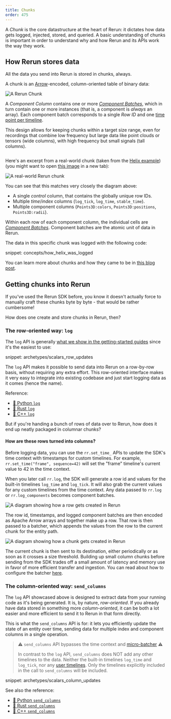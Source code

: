 ```yaml
---
title: Chunks
order: 475
---
```


<!-- TODO(cmc): talk about `send_dataframe` once it gets fleshed out a bit more -->

A *Chunk* is the core datastructure at the heart of Rerun: it dictates how data gets logged, injected, stored, and queried.
A basic understanding of chunks is important in order to understand why and how Rerun and its APIs work the way they work.


## How Rerun stores data

All the data you send into Rerun is stored in chunks, always.

A chunk is an [Arrow](https://arrow.apache.org/)-encoded, column-oriented table of binary data:

<picture>
  <img src="https://static.rerun.io/a_chunk/c3536f34028a9cc4976fa428d98c802fe3ac07a4/full.png" alt="A Rerun Chunk">
  <source media="(max-width: 480px)" srcset="https://static.rerun.io/a_chunk/c3536f34028a9cc4976fa428d98c802fe3ac07a4/480w.png">
  <source media="(max-width: 768px)" srcset="https://static.rerun.io/a_chunk/c3536f34028a9cc4976fa428d98c802fe3ac07a4/768w.png">
  <source media="(max-width: 1024px)" srcset="https://static.rerun.io/a_chunk/c3536f34028a9cc4976fa428d98c802fe3ac07a4/1024w.png">
  <source media="(max-width: 1200px)" srcset="https://static.rerun.io/a_chunk/c3536f34028a9cc4976fa428d98c802fe3ac07a4/1200w.png">
</picture>

A *Component Column* contains one or more [*Component Batches*](./batches.md), which in turn contain one or more instances (that is, a component is *always* an array). Each component batch corresponds to a single *Row ID* and one [time point per timeline](./timelines.md).

This design allows for keeping chunks within a target size range, even for recordings that combine low frequency but large data like point clouds or tensors (wide columns), with high frequency but small signals (tall columns).

<picture>
  <img src="https://static.rerun.io/weird_chunks/ce98d89bfefbe59a816ae4650e634573d59cf34a/full.png" alt="">
  <source media="(max-width: 480px)" srcset="https://static.rerun.io/weird_chunks/ce98d89bfefbe59a816ae4650e634573d59cf34a/480w.png">
  <source media="(max-width: 768px)" srcset="https://static.rerun.io/weird_chunks/ce98d89bfefbe59a816ae4650e634573d59cf34a/768w.png">
  <source media="(max-width: 1024px)" srcset="https://static.rerun.io/weird_chunks/ce98d89bfefbe59a816ae4650e634573d59cf34a/1024w.png">
  <source media="(max-width: 1200px)" srcset="https://static.rerun.io/weird_chunks/ce98d89bfefbe59a816ae4650e634573d59cf34a/1200w.png">
</picture>


Here's an excerpt from a real-world chunk (taken from the [Helix example](https://app.rerun.io/?url=https%3A%2F%2Fapp.rerun.io%2Fversion%2Flatest%2Fexamples%2Fdna.rrd)) (you might want to open [this image](https://static.rerun.io/a_real_chunk/2c4c16303dd1a04ba8ad8962ed85386a6568773e/full.png) in a new tab):

<picture>
  <img src="https://static.rerun.io/a_real_chunk/2c4c16303dd1a04ba8ad8962ed85386a6568773e/full.png" alt="A real-world Rerun chunk">
  <source media="(max-width: 480px)" srcset="https://static.rerun.io/a_real_chunk/2c4c16303dd1a04ba8ad8962ed85386a6568773e/480w.png">
  <source media="(max-width: 768px)" srcset="https://static.rerun.io/a_real_chunk/2c4c16303dd1a04ba8ad8962ed85386a6568773e/768w.png">
  <source media="(max-width: 1024px)" srcset="https://static.rerun.io/a_real_chunk/2c4c16303dd1a04ba8ad8962ed85386a6568773e/1024w.png">
  <source media="(max-width: 1200px)" srcset="https://static.rerun.io/a_real_chunk/2c4c16303dd1a04ba8ad8962ed85386a6568773e/1200w.png">
</picture>

You can see that this matches very closely the diagram above:
* A single *control* column, that contains the globally unique row IDs.
* Multiple *time*/*index* columns (`log_tick`, `log_time`, `stable_time`).
* Multiple component columns (`Points3D:colors`, `Points3D:positions`, `Points3D:radii`).

Within each row of each component column, the individual cells are [*Component Batches*](./batches.md). Component batches are the atomic unit of data in Rerun.

The data in this specific chunk was logged with the following code:

snippet: concepts/how_helix_was_logged

You can learn more about chunks and how they came to be in [this blog post](http://rerun.io/blog/column-chunks#storage-is-based-around-chunks-of-component-columns).


## Getting chunks into Rerun

If you've used the Rerun SDK before, you know it doesn't actually force to manually craft these chunks byte by byte - that would be rather cumbersome!

How does one create and store chunks in Rerun, then?


### The row-oriented way: `log`

The `log` API is generally [what we show in the getting-started guides](https://rerun.io/docs/getting-started/quick-start/python#logging-your-own-data) since it's the easiest to use:

snippet: archetypes/scalars_row_updates

The `log` API makes it possible to send data into Rerun on a row-by-row basis, without requiring any extra effort.
This row-oriented interface makes it very easy to integrate into existing codebase and just start logging data as it comes (hence the name).

Reference:
* [🐍 Python `log`](https://ref.rerun.io/docs/python/stable/common/logging_functions/#rerun.log)
* [🦀 Rust `log`](https://docs.rs/rerun/latest/rerun/struct.RecordingStream.html#method.log)
* [🌊 C++ `log`](https://ref.rerun.io/docs/cpp/stable/classrerun_1_1RecordingStream.html#a7badac918d44d66e04e948f38818ff11)

But if you're handing a bunch of rows of data over to Rerun, how does it end up neatly packaged in columnar chunks?


#### How are these rows turned into columns?

Before logging data, you can use the `rr.set_time_` APIs to update the SDK's time context with timestamps for custom timelines.
For example, `rr.set_time("frame", sequence=42)` will set the "frame" timeline's current value to 42 in the time context.

When you later call `rr.log`, the SDK will generate a row id and values for the built-in timelines `log_time` and `log_tick`.
It will also grab the current values for any custom timelines from the time context.
Any data passed to `rr.log` or `rr.log_components` becomes component batches.

<picture>
  <img src="https://static.rerun.io/build-row/c617d2b5c233c36ae78f723528c9e0cc3acf1bb0/full.png" alt="A diagram showing how a row gets created in Rerun">
  <source media="(max-width: 480px)" srcset="https://static.rerun.io/build-row/c617d2b5c233c36ae78f723528c9e0cc3acf1bb0/480w.png">
  <source media="(max-width: 768px)" srcset="https://static.rerun.io/build-row/c617d2b5c233c36ae78f723528c9e0cc3acf1bb0/768w.png">
  <source media="(max-width: 1024px)" srcset="https://static.rerun.io/build-row/c617d2b5c233c36ae78f723528c9e0cc3acf1bb0/1024w.png">
  <source media="(max-width: 1200px)" srcset="https://static.rerun.io/build-row/c617d2b5c233c36ae78f723528c9e0cc3acf1bb0/1200w.png">
</picture>

The row id, timestamps, and logged component batches are then encoded as Apache Arrow arrays and together make up a row.
That row is then passed to a batcher, which appends the values from the row to the current chunk for the entity path.

<picture>
  <img src="https://static.rerun.io/build-chunk/b5a7e1c15a814add0a42c9d77e82f2a44aba585c/full.png" alt="A diagram showing how a chunk gets created in Rerun">
  <source media="(max-width: 480px)" srcset="https://static.rerun.io/build-chunk/b5a7e1c15a814add0a42c9d77e82f2a44aba585c/480w.png">
  <source media="(max-width: 768px)" srcset="https://static.rerun.io/build-chunk/b5a7e1c15a814add0a42c9d77e82f2a44aba585c/768w.png">
  <source media="(max-width: 1024px)" srcset="https://static.rerun.io/build-chunk/b5a7e1c15a814add0a42c9d77e82f2a44aba585c/1024w.png">
  <source media="(max-width: 1200px)" srcset="https://static.rerun.io/build-chunk/b5a7e1c15a814add0a42c9d77e82f2a44aba585c/1200w.png">
</picture>

The current chunk is then sent to its destination, either periodically or as soon as it crosses a size threshold.
Building up small column chunks before sending from the SDK trades off a small amount of latency and memory use in favor of more efficient transfer and ingestion.
You can read about how to configure the batcher [here](../reference/sdk/micro-batching.md).

### The column-oriented way: `send_columns`

The `log` API showcased above is designed to extract data from your running code as it's being generated. It is, by nature, *row-oriented*.
If you already have data stored in something more *column-oriented*, it can be both a lot easier and more efficient to send it to Rerun in that form directly.

This is what the `send_columns` API is for: it lets you efficiently update the state of an entity over time, sending data for multiple index and component columns in a single operation.

> ⚠️ `send_columns` API bypasses the time context and [micro-batcher](../reference/sdk/micro-batching.md) ⚠️
>
> In contrast to the `log` API, `send_columns` does NOT add any other timelines to the data. Neither the built-in timelines `log_time` and `log_tick`, nor any [user timelines](../concepts/timelines.md). Only the timelines explicitly included in the call to `send_columns` will be included.

snippet: archetypes/scalars_column_updates

See also the reference:
* [🐍 Python `send_columns`](https://ref.rerun.io/docs/python/0.21.0/common/columnar_api/#rerun.send_columns)
* [🦀 Rust `send_columns`](https://docs.rs/rerun/latest/rerun/struct.RecordingStream.html#method.send_columns)
* [🌊 C++ `send_columns`](https://ref.rerun.io/docs/cpp/stable/classrerun_1_1RecordingStream.html#a7e326526d1473c02fcb2ed94afe6da69)
